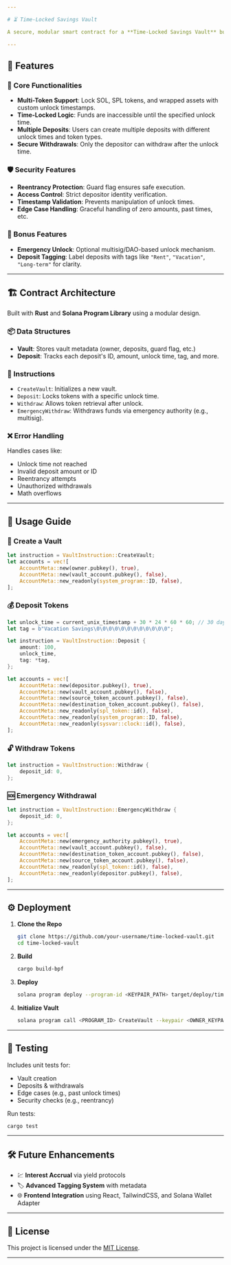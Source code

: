 ```yaml
---

# ⏳ Time-Locked Savings Vault

A secure, modular smart contract for a **Time-Locked Savings Vault** built on the **Arch Network** using **Rust** and the **Solana Program Library**. This vault acts like a programmable digital piggy bank — allowing users to lock funds until a future unlock time.

---
```


## 🚀 Features

### 🔐 Core Functionalities
- **Multi-Token Support**: Lock SOL, SPL tokens, and wrapped assets with custom unlock timestamps.
- **Time-Locked Logic**: Funds are inaccessible until the specified unlock time.
- **Multiple Deposits**: Users can create multiple deposits with different unlock times and token types.
- **Secure Withdrawals**: Only the depositor can withdraw after the unlock time.

### 🛡️ Security Features
- **Reentrancy Protection**: Guard flag ensures safe execution.
- **Access Control**: Strict depositor identity verification.
- **Timestamp Validation**: Prevents manipulation of unlock times.
- **Edge Case Handling**: Graceful handling of zero amounts, past times, etc.

### 🎁 Bonus Features
- **Emergency Unlock**: Optional multisig/DAO-based unlock mechanism.
- **Deposit Tagging**: Label deposits with tags like `"Rent"`, `"Vacation"`, `"Long-term"` for clarity.

---

## 🏗️ Contract Architecture

Built with **Rust** and **Solana Program Library** using a modular design.

### 📦 Data Structures
- **Vault**: Stores vault metadata (owner, deposits, guard flag, etc.)
- **Deposit**: Tracks each deposit's ID, amount, unlock time, tag, and more.

### 🧾 Instructions
- `CreateVault`: Initializes a new vault.
- `Deposit`: Locks tokens with a specific unlock time.
- `Withdraw`: Allows token retrieval after unlock.
- `EmergencyWithdraw`: Withdraws funds via emergency authority (e.g., multisig).

### ❌ Error Handling
Handles cases like:
- Unlock time not reached
- Invalid deposit amount or ID
- Reentrancy attempts
- Unauthorized withdrawals
- Math overflows

---

## 📘 Usage Guide

### 🔧 Create a Vault

```rust
let instruction = VaultInstruction::CreateVault;
let accounts = vec![
    AccountMeta::new(owner.pubkey(), true),
    AccountMeta::new(vault_account.pubkey(), false),
    AccountMeta::new_readonly(system_program::ID, false),
];
```

### 💰 Deposit Tokens

```rust
let unlock_time = current_unix_timestamp + 30 * 24 * 60 * 60; // 30 days
let tag = b"Vacation Savings\0\0\0\0\0\0\0\0\0\0\0\0";

let instruction = VaultInstruction::Deposit {
    amount: 100,
    unlock_time,
    tag: *tag,
};

let accounts = vec![
    AccountMeta::new(depositor.pubkey(), true),
    AccountMeta::new(vault_account.pubkey(), false),
    AccountMeta::new(source_token_account.pubkey(), false),
    AccountMeta::new(destination_token_account.pubkey(), false),
    AccountMeta::new_readonly(spl_token::id(), false),
    AccountMeta::new_readonly(system_program::ID, false),
    AccountMeta::new_readonly(sysvar::clock::id(), false),
];
```

### 🔓 Withdraw Tokens

```rust
let instruction = VaultInstruction::Withdraw {
    deposit_id: 0,
};
```

### 🆘 Emergency Withdrawal

```rust
let instruction = VaultInstruction::EmergencyWithdraw {
    deposit_id: 0,
};

let accounts = vec![
    AccountMeta::new(emergency_authority.pubkey(), true),
    AccountMeta::new(vault_account.pubkey(), false),
    AccountMeta::new(destination_token_account.pubkey(), false),
    AccountMeta::new(source_token_account.pubkey(), false),
    AccountMeta::new_readonly(spl_token::id(), false),
    AccountMeta::new_readonly(depositor.pubkey(), false),
];
```

---

## ⚙️ Deployment

1. **Clone the Repo**
   ```bash
   git clone https://github.com/your-username/time-locked-vault.git
   cd time-locked-vault
   ```

2. **Build**
   ```bash
   cargo build-bpf
   ```

3. **Deploy**
   ```bash
   solana program deploy --program-id <KEYPAIR_PATH> target/deploy/time_locked_vault.so
   ```

4. **Initialize Vault**
   ```bash
   solana program call <PROGRAM_ID> CreateVault --keypair <OWNER_KEYPAIR>
   ```

---

## 🧪 Testing

Includes unit tests for:
- Vault creation
- Deposits & withdrawals
- Edge cases (e.g., past unlock times)
- Security checks (e.g., reentrancy)

Run tests:
```bash
cargo test
```

---

## 🛠️ Future Enhancements

- 💹 **Interest Accrual** via yield protocols
- 🏷️ **Advanced Tagging System** with metadata
- 🌐 **Frontend Integration** using React, TailwindCSS, and Solana Wallet Adapter

---

## 📄 License

This project is licensed under the [MIT License](./LICENSE).

---
